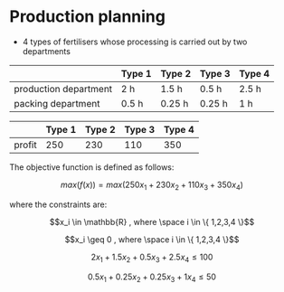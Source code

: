 # Production planning

- 4 types of fertilisers whose processing is carried out by two departments

|                       | Type 1 | Type 2  | Type 3  | Type 4  |
|-----------------------|--------|---------|---------|---------|
| production department | 2  h   | 1.5  h  | 0.5   h | 2.5   h |
| packing department    | 0.5 h  | 0.25  h | 0.25 h  | 1   h   |

|        | Type 1 | Type 2 | Type 3 | Type 4 |
|--------|--------|--------|--------|--------|
| profit | 250    | 230    | 110    | 350    |

The objective function is defined as follows:

```math
max(f(x)) = max(250x_1 + 230x_2 + 110x_3 + 350x_4)
```

where the constraints are:

```math
x_i \in \mathbb{R} , where \space i \in \{ 1,2,3,4 \}
```
```math
x_i \geq 0 , where \space i \in \{ 1,2,3,4 \}
```
```math
2x_1 + 1.5x_2 + 0.5x_3 + 2.5x_4 \leq 100
```
```math
0.5x_1 + 0.25x_2 + 0.25x_3 + 1x_4 \leq 50
```


